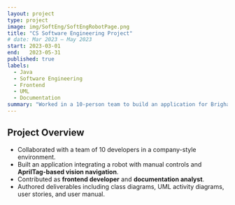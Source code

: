 ```yaml
---
layout: project
type: project
image: img/SoftEng/SoftEngRobotPage.png
title: "CS Software Engineering Project"
# date: Mar 2023 – May 2023
start: 2023-03-01
end:   2023-05-31
published: true
labels:
  - Java
  - Software Engineering
  - Frontend
  - UML
  - Documentation
summary: "Worked in a 10-person team to build an application for Brigham & Women’s Hospital, integrating robotics with manual and vision-based control."
---
```


## Project Overview
- Collaborated with a team of 10 developers in a company-style environment.
- Built an application integrating a robot with manual controls and **AprilTag-based vision navigation**.
- Contributed as **frontend developer** and **documentation analyst**.
- Authored deliverables including class diagrams, UML activity diagrams, user stories, and user manual.
